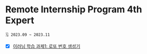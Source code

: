 # Remote Internship Program 4th Expert
```
🗓️ 2023.09 ~ 2023.11
```
  
- [x] [이러닝 학습 과제1: 로또 번호 생성기](https://github.com/jung0115/remote-internship-4th/blob/main/task/%EB%A1%9C%EB%98%90_%EB%B2%88%ED%98%B8_%EC%83%9D%EC%84%B1%EA%B8%B0.ipynb)

